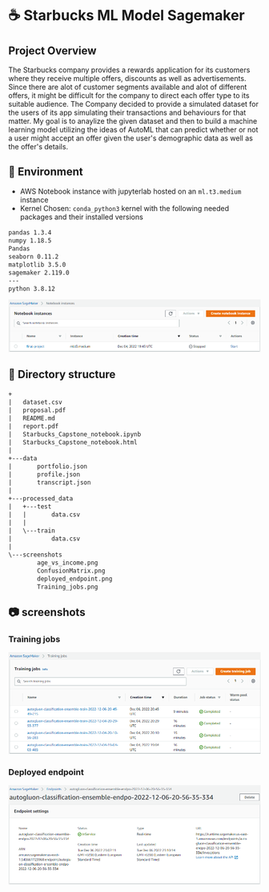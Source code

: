 # ☕ Starbucks ML Model Sagemaker
## Project Overview
The Starbucks company provides a rewards application for its customers where they receive multiple offers, discounts as well as advertisements. Since there are alot of customer segments available and alot of different offers, it might be difficult for the company to direct each offer type to its suitable audience. The Company decided to provide a simulated dataset for the users of its app simulating their transactions and behaviours for that matter. My goal is to anaylize the given dataset and then to build a machine learning model utilizing the ideas of AutoML that can predict whether or not a user might accept an offer given the user's demographic data as well as the offer's details.
## 🌴 Environment
- AWS Notebook instance with jupyterlab hosted on an `ml.t3.medium` instance
- Kernel Chosen: `conda_python3` kernel with the following needed packages and their installed versions
```
pandas 1.3.4
numpy 1.18.5
Pandas 
seaborn 0.11.2
matplotlib 3.5.0
sagemaker 2.119.0
---
python 3.8.12
```

![notebook instance](screenshots/notebook_instance.png)
## 📁 Directory structure
```
+
|   dataset.csv
|   proposal.pdf
|   README.md
|   report.pdf
|   Starbucks_Capstone_notebook.ipynb
|   Starbucks_Capstone_notebook.html
|   
+---data
|       portfolio.json
|       profile.json
|       transcript.json
|       
+---processed_data
|   +---test
|   |       data.csv
|   |       
|   \---train
|           data.csv
|           
\---screenshots
        age_vs_income.png
        ConfusionMatrix.png
        deployed_endpoint.png
        Training_jobs.png
```
## 📷 screenshots
### Training jobs
![Training jobs image](screenshots/Training_jobs.png)
### Deployed endpoint
![Deployed endpoint](screenshots/deployed_endpoint.png)

